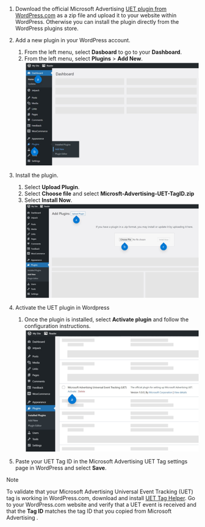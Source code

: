 1. Download the official Microsoft Advertising  [UET plugin from WordPress.com](https://go.microsoft.com/fwlink?LinkId=2158781) as a zip file and upload it to your website within WordPress. Otherwise you can install the plugin directly from the WordPress plugins store.
1. Add a new plugin in your WordPress account.
   1. From the left menu, select **Dasboard** to go to your **Dashboard**.
   1. From the left menu, select **Plugins** > **Add New**.                ![Add the UET plugin in Wordpress](../../images/BA_Conc_UET_Wordpress_AddPlugin.png)

1. Install the plugin.
   1. Select **Upload Plugin**.
   1. Select **Choose file** and select **Microsft-Advertising-UET-TagID.zip**
   1. Select **Install Now**.                ![Install the UET plugin in Wordpress](../../images/BA_Conc_UET_Wordpress_InstallPlugin.png)

1. Activate the UET plugin in Wordpress
   1. Once the plugin is installed, select **Activate plugin** and follow the configuration instructions.                ![Activate the UET plugin in Wordpress](../../images/BA_Conc_UET_Wordpress_ActivatePlugin.png)

1. Paste your UET Tag ID in the Microsoft Advertising UET Tag settings page in WordPress and select **Save**.

> [!NOTE]
> To validate that your Microsoft Advertising  Universal Event Tracking (UET) tag is working in WordPress.com, download and install [UET Tag Helper](../hlp_BA_CONC_UET_TagHelper.md). Go to your WordPress.com website and verify that a UET event is received and that the **Tag ID** matches the tag ID that you copied from Microsoft Advertising .


